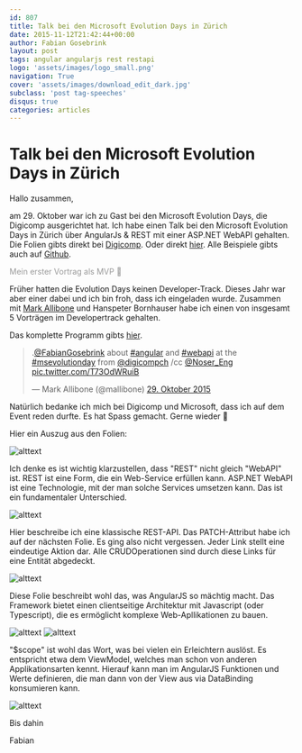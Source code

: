```yaml
---
id: 807
title: Talk bei den Microsoft Evolution Days in Zürich
date: 2015-11-12T21:42:44+00:00
author: Fabian Gosebrink
layout: post
tags: angular angularjs rest restapi 
logo: 'assets/images/logo_small.png'
navigation: True
cover: 'assets/images/download_edit_dark.jpg'
subclass: 'post tag-speeches'
disqus: true
categories: articles
---
```


# Talk bei den Microsoft Evolution Days in Zürich

Hallo zusammen,

am 29. Oktober war ich zu Gast bei den Microsoft Evolution Days, die Digicomp ausgerichtet hat. Ich habe einen <span id="snippet_meta" class="desc" contenteditable="true">Talk bei den Microsoft Evolution Days in Zürich</span> über AngularJs & REST mit einer ASP.NET WebAPI gehalten. Die Folien gibts direkt bei [Digicomp](http://news.digicomp.ch/de/2015/11/10/microsoft-evolution-day-2015-rueckblick-und-slides-zum-download/). Oder direkt [hier](http://static.news.digicomp.ch/1447166270/track-development.zip). Alle Beispiele gibts auch auf [Github](https://github.com/FabianGosebrink).

<span style="color: #999999;">Mein erster Vortrag als MVP 🙂</span>

Früher hatten die Evolution Days keinen Developer-Track. Dieses Jahr war aber einer dabei und ich bin froh, dass ich eingeladen wurde. Zusammen mit [Mark Allibone](https://twitter.com/mallibone) und Hanspeter Bornhauser habe ich einen von insgesamt 5 Vorträgen im Developertrack gehalten.

Das komplette Programm gibts [hier](https://www.digicomp.ch/media/misc/MicrosoftEvolutionDay-2015-DigicompZuerich-29.10.pdf).

<blockquote class="twitter-tweet" lang="de">
  <p dir="ltr" lang="en">
    .<a href="https://twitter.com/FabianGosebrink">@FabianGosebrink</a> about <a href="https://twitter.com/hashtag/angular?src=hash">#angular</a> and <a href="https://twitter.com/hashtag/webapi?src=hash">#webapi</a> at the <a href="https://twitter.com/hashtag/msevolutionday?src=hash">#msevolutionday</a> from <a href="https://twitter.com/DigicompCH">@digicompch</a> /cc <a href="https://twitter.com/Noser_Eng">@Noser_Eng</a> <a href="https://t.co/T73OdWRuiB">pic.twitter.com/T73OdWRuiB</a>
  </p>
  
  <p>
    — Mark Allibone (@mallibone) <a href="https://twitter.com/mallibone/status/659736379954495488">29. Oktober 2015</a>
  </p>
</blockquote>



Natürlich bedanke ich mich bei Digicomp und Microsoft, dass ich auf dem Event reden durfte. Es hat Spass gemacht. Gerne wieder 🙂

Hier ein Auszug aus den Folien:

![alttext]({{site.baseurl}}assets/articles/2015-11/f502e543-418a-4a9f-9d0d-14b2188a554b.png)

Ich denke es ist wichtig klarzustellen, dass "REST" nicht gleich "WebAPI" ist. REST ist eine Form, die ein Web-Service erfüllen kann. ASP.NET WebAPI ist eine Technologie, mit der man solche Services umsetzen kann. Das ist ein fundamentaler Unterschied.

![alttext]({{site.baseurl}}assets/articles/2015-11/1db18db9-1a0b-444f-9b8e-45aa287c1d26.png)

Hier beschreibe ich eine klassische REST-API. Das PATCH-Attribut habe ich auf der nächsten Folie. Es ging also nicht vergessen. Jeder Link stellt eine eindeutige Aktion dar. Alle CRUDOperationen sind durch diese Links für eine Entität abgedeckt.

![alttext]({{site.baseurl}}assets/articles/2015-11/94354840-eecb-4a60-a304-20466e95def1.png)

Diese Folie beschreibt wohl das, was AngularJS so mächtig macht. Das Framework bietet einen clientseitige Architektur mit Javascript (oder Typescript), die es ermöglicht komplexe Web-Apllikationen zu bauen.

![alttext]({{site.baseurl}}assets/articles/2015-11/397b01a3-83d9-4cc1-95bf-506ca0979654.png) ![alttext](http://offering.solutions/wp-content/uploads/2015/11/Folie44.png)

"$scope" ist wohl das Wort, was bei vielen ein Erleichtern auslöst. Es entspricht etwa dem ViewModel, welches man schon von anderen Applikationsarten kennt. Hierauf kann man im AngularJS Funktionen und Werte definieren, die man dann von der View aus via DataBinding konsumieren kann.

![alttext]({{site.baseurl}}assets/articles/2015-11/6397f920-336f-4f84-ba3b-8812a7be5c3e.png)

Bis dahin

Fabian
